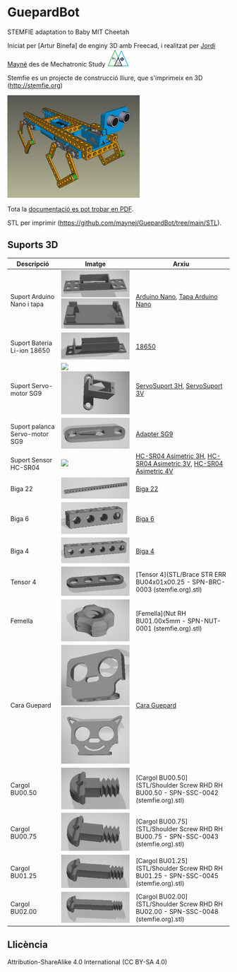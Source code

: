 # GuepardBot
STEMFIE adaptation to Baby MIT Cheetah 

Iniciat per [Artur Binefa] de enginy 3D amb Freecad, i realitzat per [Jordi Mayné](https://github.com/maynej) des de Mechatronic Study <img src="Imatges/Logo3senseFons.png" width="50" />

Stemfie es un projecte de construcció lliure, que s'imprimeix en 3D (http://stemfie.org) 

<img src="Imatges/GuepardBotArtur1.jpg" width="300" />

Tota la [documentació es pot trobar en PDF](https://github.com/maynej/GuepardBot/tree/main/DOC).

STL per imprimir (https://github.com/maynej/GuepardBot/tree/main/STL).

## Suports 3D
  
Descripció         | Imatge          | Arxiu         
------------- | ------------- | ------------- 
Suport Arduino Nano i tapa |![](Imatges/GUEPARDBOT1.png) ![](Imatges/GUEPARDBOT2.png) | [Arduino Nano](STL/ArduinoNanoStemfie.stl), [Tapa Arduino Nano](STL/TapaArduinoNanoStemfie.stl)
Suport Bateria Li-ion 18650|![](Imatges/GUEPARDBOT3.png) | [18650](STL/18650Holder2Stemfie.stl)
Suport Servo-motor SG9|![](Imatges/Servo1.png) ![](Imatges/Servo2.png) | [ServoSuport 3H](STL/ServoSuport4migStemfie.stl), [ServoSuport 3V](STL/ServoSuport3VStemfie.stl)
Suport palanca Servo-motor SG9|![](Imatges/Servo3.png) |[Adapter SG9](STL/Servo9GAdapter_Stemfie.stl)
Suport Sensor HC-SR04|![](Imatges/SensorDistancia.png) |[HC-SR04 Asimetric 3H](SensorsMount/SensorAsimetric3H_Stemfie.stl), [HC-SR04 Asimetric 3V](SensorsMount/SensorAsimetric3Stemfie.stl), [HC-SR04 Asimetric 4V](SensorsMount/SensorAsimetric4Stemfie.stl)
Biga 22 |![](Imatges/GUEPARDBOT4.png) | [Biga 22](STL/Beam22.stl)
Biga 6 |![](Imatges/GUEPARDBOT5.png) | [Biga 6](STL/Beam1x1x6.stl)
Biga 4 |![](Imatges/GUEPARDBOT6.png) | [Biga 4](STL/Beam1x1x4.stl)
Tensor 4 |![](Imatges/GUEPARDBOT7.png) | [Tensor 4](STL/Brace STR ERR BU04x01x00.25 - SPN-BRC-0003 (stemfie.org).stl)
Femella |![](Imatges/GUEPARDBOT8.png) | [Femella](Nut RH BU01.00x5mm - SPN-NUT-0001 (stemfie.org).stl)
Cara Guepard |![](Imatges/GUEPARDBOT9.png) ![](Imatges/GUEPARDBOT10.png) | [Cara Guepard](STL/SensorAsimetric3H_STEMFIE.stl)
Cargol BU00.50 |![](Imatges/BU00.50.png) | [Cargol BU00.50](STL/Shoulder Screw RHD RH BU00.50 - SPN-SSC-0042 (stemfie.org).stl)
Cargol BU00.75 |![](Imatges/BU00.75.png) | [Cargol BU00.75](STL/Shoulder Screw RHD RH BU00.75 - SPN-SSC-0043 (stemfie.org).stl)
Cargol BU01.25 |![](Imatges/BU01.25.png) | [Cargol BU01.25](STL/Shoulder Screw RHD RH BU01.25 - SPN-SSC-0045 (stemfie.org).stl)
Cargol BU02.00 |![](Imatges/BU02.00.png) | [Cargol BU02.00](STL/Shoulder Screw RHD RH BU02.00 - SPN-SSC-0048 (stemfie.org).stl)

## Llicència

Attribution-ShareAlike 4.0 International (CC BY-SA 4.0)
